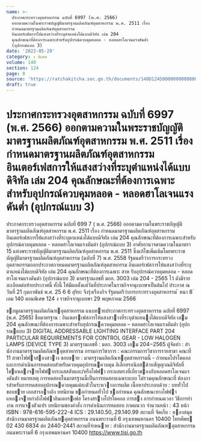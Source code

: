 ```yaml
---
name: >-
  ประกาศกระทรวงอุตสาหกรรม ฉบับที่ 6997 (พ.ศ. 2566)
  ออกตามความในพระราชบัญญัติมาตรฐานผลิตภัณฑ์อุตสาหกรรม พ.ศ. 2511 เรื่อง
  กำหนดมาตรฐานผลิตภัณฑ์อุตสาหกรรม
  อินเตอร์เฟสการให้แสงสว่างที่ระบุตำแหน่งได้แบบดิจิทัล เล่ม 204
  คุณลักษณะที่ต้องการเฉพาะสำหรับอุปกรณ์ควบคุมหลอด - หลอดฮาโลเจนแรงดันต่ำ
  (อุปกรณ์แบบ 3)
date: '2023-05-29'
category: ง พิเศษ
volume: 140
section: 124
page: 8
source: 'https://ratchakitcha.soc.go.th/documents/140D124S0000000000800.pdf'
draft: true
---
```


# ประกาศกระทรวงอุตสาหกรรม ฉบับที่ 6997 (พ.ศ. 2566) ออกตามความในพระราชบัญญัติมาตรฐานผลิตภัณฑ์อุตสาหกรรม พ.ศ. 2511 เรื่อง กำหนดมาตรฐานผลิตภัณฑ์อุตสาหกรรม อินเตอร์เฟสการให้แสงสว่างที่ระบุตำแหน่งได้แบบดิจิทัล เล่ม 204 คุณลักษณะที่ต้องการเฉพาะสำหรับอุปกรณ์ควบคุมหลอด - หลอดฮาโลเจนแรงดันต่ำ (อุปกรณ์แบบ 3)

ประกาศกระทรวงอุตสาหกรรม ฉบับที่ 699 7 ( พ.ศ. 2566) ออกตามความในพระราชบัญญัติมาตรฐานผลิตภัณฑ์อุตสาหกรรม พ.ศ. 2511 เรื่อง กำหนดมาตรฐานผลิตภัณฑ์อุตสาหกรรม อินเตอร์เฟสการให้แสงสว่างที่ระบุตาแหน่งได้แบบดิจิทัล เล่ม 204 คุณลักษณะที่ต้องการเฉพาะสำหรับอุปกรณ์ควบคุมหลอด - หลอดฮาโลเจนแรงดันต่า (อุปกรณ์แบบ 3) อาศัยอานาจตามความในมาตรา 15 แห่งพระราชบัญญัติมาตรฐานผลิตภัณฑ์อุตสาหกรรม พ.ศ. 2511 ซึ่งแก้ไขเพิ่มเติมโดยพระราชบัญญัติมาตรฐานผลิตภัณฑ์อุตสาหกรรม (ฉบับที่ 7) พ.ศ. 2558 รัฐมนตรีว่าการกระทรวงอุตสาหกรรมออกประกาศกาหนดมาตรฐานผลิตภัณฑ์อุตสาหกรรม อินเตอร์เฟสการให้แสงสว่างที่ระบุตาแหน่งได้แบบดิจิทัล เล่ม 204 คุณลักษณะที่ต้องการเฉพาะ สาห รับอุปกรณ์ควบคุมหลอด - หลอดฮาโลเจนแรงดันต่า (อุปกรณ์แบบ 3) มาตรฐานเลขที่ มอก. 3003 เล่ม 204 - 2565 ไว้ ดังมีรายละเอียดต่อท้ายประกาศนี้ ทั้งนี้ ให้มีผลตั้งแต่วันที่ประกาศในราชกิจจานุเบกษาเป็นต้นไป ประกาศ ณ วันที่ 21 กุมภาพันธ์ พ.ศ. 25 6 6 สุริยะ จึงรุ่งเรืองกิจ รัฐมนตรีว่าการกระทรวงอุตสาหกรรม ้ หนา 8 ่ เลม 140 ตอนพิเศษ 124 ง ราชกิจจานุเบกษา 29 พฤษภาคม 2566

ขอมูลมาตรฐานผลิตภัณฑอุตสาหกรรม แนบทายประกาศกระทรวงอุตสาหกรรม ฉบับที่ 6997 (พ.ศ. 2565) ชื่อมาตรฐาน : อินเตอรเฟสการให้แสงสวางที่ระบุตําแหนงได้แบบดิจิทัล เลม 204 คุณลักษณะที่ต้องการเฉพาะสําหรับอุปกรณควบคุมหลอด – หลอดฮาโลเจนแรงดันต่ํา (อุปกรณแบบ 3) DIGITAL ADDRESSABLE LIGHTING INTERFACE PART 204 PARTICULAR REQUIREMENTS FOR CONTROL GEAR - LOW HALOGEN LAMPS (DEVICE TYPE 3) มาตรฐานเลขที่ : มอก. 3003 เลม 204−2565 ผู้จัดทํา : สํานักงานมาตรฐานผลิตภัณฑอุตสาหกรรม กรรมการวิชาการ : คณะกรรมการวิชาการรายสาขา คณะที่ 11 สาขาไฟฟาสองสวาง ขอบขาย : มาตรฐานผลิตภัณฑอุตสาหกรรมนี้ - กําหนดโปรโตคอลและการดําเนินการทดสอบสําหรับควบคุมอุปกรณควบคุม อิเล็กทรอนิกสด้วยสัญญาณดิจิทัลที่ใชแหลงจายไฟฟากระแสสลับและ/หรือไฟฟา กระแสตรงที่เกี่ยวของกับหลอดฮาโลเจนแรงดันต่ํา หมายเหตุ การทดสอบในมาตรฐานนี้เป็นการทดสอบเฉพาะแบบ ไม่รวมคุณลักษณะที่ ต้องการสําหรับการทดสอบอุปกรณควบคุมแต่ละตัวในระหวางการผลิต เนื้อหาประกอบด้วย : บททั่วไป ขอบขาย เอกสารอางอิง บทนิยาม ขอกําหนดทั่วไป ขอกําหนด คุณลักษณะทางไฟฟา แหลงจายกําลังไฟฟาอินเตอรเฟส โครงสรางโปรโตคอล การสง การกําหนดเวลา วิธีการทํางาน การแจงตัวแปร บทนิยามของคําสั่ง การดําเนินการทดสอบ ภาคผนวก จํานวนหน้า : 43 หน้า ISBN : 978-616-595-222-4 ICS : 29.140.50,.29.140.99 สถานที่ จัดเก็บ : หองสมุดสํานักงานมาตรฐานผลิตภัณฑอุตสาหกรรม ถนนพระรามที่ 6 กรุงเทพมหานคร 10400 โทรศัพท 02 430 6834 ต่อ 2440-2441 สถานที่จําหนาย : สํานักงานมาตรฐานผลิตภัณฑอุตสาหกรรม ถนนพระรามที่ 6 กรุงเทพมหานคร 10400 https://www.tisi.go.th
